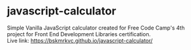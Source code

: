 # javascript-calculator
Simple Vanilla JavaScript calculator created for Free Code Camp's 4th project for Front End Development Libraries certification.<br>
Live link: https://bskmrkvc.github.io/javascript-calculator/
